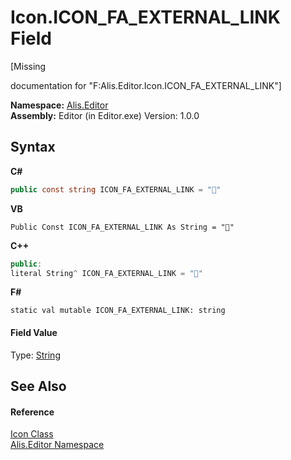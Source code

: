 # Icon.ICON_FA_EXTERNAL_LINK Field
 

\[Missing <summary> documentation for "F:Alis.Editor.Icon.ICON_FA_EXTERNAL_LINK"\]

**Namespace:**&nbsp;<a href="b150ade4-39de-a232-5f06-d3cdc1b2c538">Alis.Editor</a><br />**Assembly:**&nbsp;Editor (in Editor.exe) Version: 1.0.0

## Syntax

**C#**<br />
``` C#
public const string ICON_FA_EXTERNAL_LINK = ""
```

**VB**<br />
``` VB
Public Const ICON_FA_EXTERNAL_LINK As String = ""
```

**C++**<br />
``` C++
public:
literal String^ ICON_FA_EXTERNAL_LINK = ""
```

**F#**<br />
``` F#
static val mutable ICON_FA_EXTERNAL_LINK: string
```


#### Field Value
Type: <a href="https://docs.microsoft.com/dotnet/api/system.string" target="_blank">String</a>

## See Also


#### Reference
<a href="cc0f883c-67f8-f772-c6d7-a60b129f22a7">Icon Class</a><br /><a href="b150ade4-39de-a232-5f06-d3cdc1b2c538">Alis.Editor Namespace</a><br />